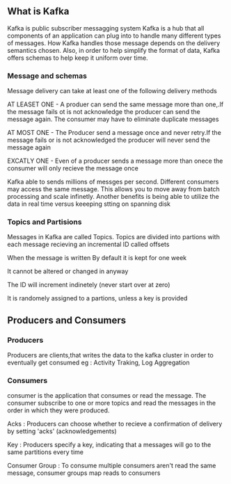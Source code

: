 ## What is Kafka

Kafka is public subscriber messagging system 
Kafka is a hub that all components of an application can plug into to handle many different types of messages.
How Kafka handles those message depends on the delivery semantics chosen. Also, in order to help simplify the format of data,
Kafka offers schemas to help keep it uniform over time.


### Message and schemas
Message delivery can take at least one of the following delivery methods

AT LEASET ONE - A produer can send the same message more than one,.If the message fails ot is not acknowledge the producer 
can send the message again. The consumer may have to eliminate duplicate messages

AT MOST ONE - The Producer send a message once and never retry.If the message fails or is not acknowledged the producer will 
never send the message again

EXCATLY ONE -  Even of a producer sends a message more than onece the consumer will only recieve the message once

Kafka able to sends millions of messges per second. Different consumers may access the same message. 
This allows you to move away from batch processing and scale infinetly. Another benefits is being able to 
utilize the data in real time versus keeeping stting on spanning disk


### Topics and Partisions

Messages in Kafka are called Topics. Topics are divided into partions with each message recieving an incremental ID called offsets


When the message is written
By default it is kept for one week

It cannot be altered or changed in anyway

The ID will increment indinetely (never start over at zero)

It is randomely assigned to a partions, unless a key is provided


## Producers and Consumers

### Producers

Producers are clients,that writes the data to the kafka cluster in order to eventually get consumed
eg : Activity Traking, Log Aggregation


### Consumers

consumer is the application that consumes or read the message. 
The consumer subscribe to one or more topics and read the messages in the order in which they were produced.

Acks : Producers can choose whether to recieve a confirmation of delivery by setting 'acks' (acknowledgements)

Key : Producers specify a key, indicating that a messages will go to the same partitions every time

Consumer Group : To consume multiple consumers aren't read the same message, consumer groups map reads to consumers 


